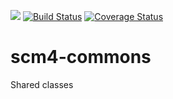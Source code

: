 [![](https://jitpack.io/v/scm4j/scm4j-commons.svg)](https://jitpack.io/#scm4j/scm4j-commons)
[![Build Status](https://travis-ci.org/scm4j/scm4j-commons.svg?branch=master)](https://travis-ci.org/scm4j/scm4j-commons)
[![Coverage Status](https://coveralls.io/repos/github/scm4j/scm4j-commons/badge.svg?branch=master)](https://coveralls.io/github/scm4j/scm4j-commons?branch=master)

# scm4-commons
Shared classes
